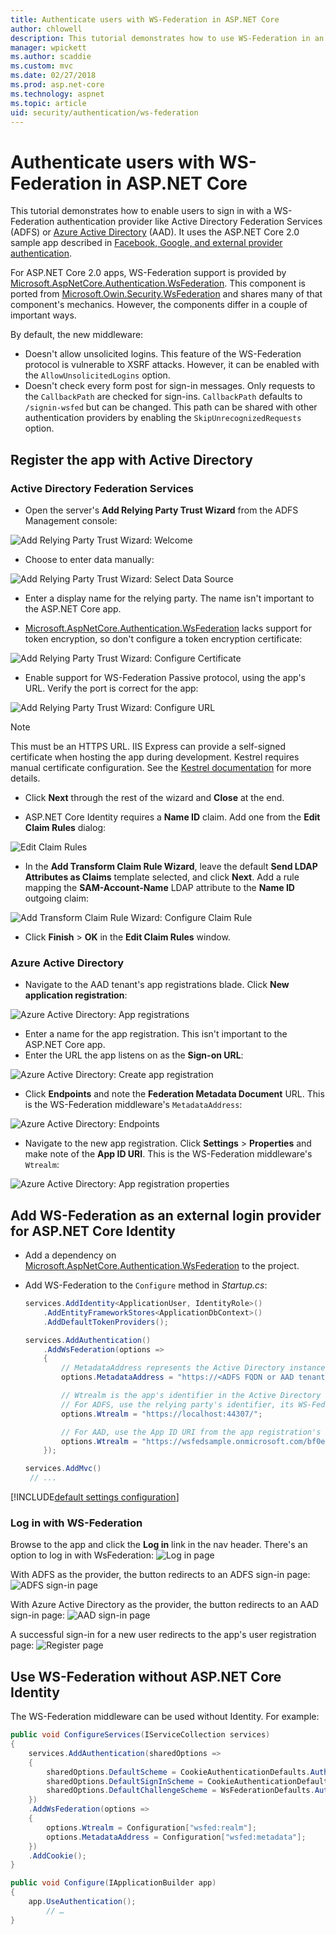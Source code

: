 ```yaml
---
title: Authenticate users with WS-Federation in ASP.NET Core
author: chlowell
description: This tutorial demonstrates how to use WS-Federation in an ASP.NET Core app.
manager: wpickett
ms.author: scaddie
ms.custom: mvc
ms.date: 02/27/2018
ms.prod: asp.net-core
ms.technology: aspnet
ms.topic: article
uid: security/authentication/ws-federation
---
```

# Authenticate users with WS-Federation in ASP.NET Core

This tutorial demonstrates how to enable users to sign in with a WS-Federation authentication provider like Active Directory Federation Services (ADFS) or [Azure Active Directory](/azure/active-directory/) (AAD). It uses the ASP.NET Core 2.0 sample app described in [Facebook, Google, and external provider authentication](xref:security/authentication/social/index).

For ASP.NET Core 2.0 apps, WS-Federation support is provided by [Microsoft.AspNetCore.Authentication.WsFederation](https://www.nuget.org/packages/Microsoft.AspNetCore.Authentication.WsFederation). This component is ported from [Microsoft.Owin.Security.WsFederation](https://www.nuget.org/packages/Microsoft.Owin.Security.WsFederation) and shares many of that component's mechanics. However, the components differ in a couple of important ways.

By default, the new middleware:

* Doesn't allow unsolicited logins. This feature of the WS-Federation protocol is vulnerable to XSRF attacks. However, it can be enabled with the `AllowUnsolicitedLogins` option.
* Doesn't check every form post for sign-in messages. Only requests to the `CallbackPath` are checked for sign-ins. `CallbackPath` defaults to `/signin-wsfed` but can be changed. This path can be shared with other authentication providers by enabling the `SkipUnrecognizedRequests` option.

## Register the app with Active Directory

### Active Directory Federation Services

* Open the server's **Add Relying Party Trust Wizard** from the ADFS Management console:

![Add Relying Party Trust Wizard: Welcome](ws-federation/_static/AdfsAddTrust.png)

* Choose to enter data manually:

![Add Relying Party Trust Wizard: Select Data Source](ws-federation/_static/AdfsSelectDataSource.png)

* Enter a display name for the relying party. The name isn't important to the ASP.NET Core app.

* [Microsoft.AspNetCore.Authentication.WsFederation](https://www.nuget.org/packages/Microsoft.AspNetCore.Authentication.WsFederation) lacks support for token encryption, so don't configure a token encryption certificate:

![Add Relying Party Trust Wizard: Configure Certificate](ws-federation/_static/AdfsConfigureCert.png)

* Enable support for WS-Federation Passive protocol, using the app's URL. Verify the port is correct for the app:

![Add Relying Party Trust Wizard: Configure URL](ws-federation/_static/AdfsConfigureUrl.png)

> [!NOTE]
> This must be an HTTPS URL. IIS Express can provide a self-signed certificate when hosting the app during development. Kestrel requires manual certificate configuration. See the [Kestrel documentation](xref:fundamentals/servers/kestrel) for more details.

* Click **Next** through the rest of the wizard and **Close** at the end.

* ASP.NET Core Identity requires a **Name ID** claim. Add one from the **Edit Claim Rules** dialog:

![Edit Claim Rules](ws-federation/_static/EditClaimRules.png)

* In the **Add Transform Claim Rule Wizard**, leave the default **Send LDAP Attributes as Claims** template selected, and click **Next**. Add a rule mapping the **SAM-Account-Name** LDAP attribute to the **Name ID** outgoing claim:

![Add Transform Claim Rule Wizard: Configure Claim Rule](ws-federation/_static/AddTransformClaimRule.png)

* Click **Finish** > **OK** in the **Edit Claim Rules** window.

### Azure Active Directory

* Navigate to the AAD tenant's app registrations blade. Click **New application registration**:

![Azure Active Directory: App registrations](ws-federation/_static/AadNewAppRegistration.png)

* Enter a name for the app registration. This isn't important to the ASP.NET Core app.
* Enter the URL the app listens on as the **Sign-on URL**:

![Azure Active Directory: Create app registration](ws-federation/_static/AadCreateAppRegistration.png)

* Click **Endpoints** and note the **Federation Metadata Document** URL. This is the WS-Federation middleware's `MetadataAddress`:

![Azure Active Directory: Endpoints](ws-federation/_static/AadFederationMetadataDocument.png)

* Navigate to the new app registration. Click **Settings** > **Properties** and make note of the **App ID URI**. This is the WS-Federation middleware's `Wtrealm`:

![Azure Active Directory: App registration properties](ws-federation/_static/AadAppIdUri.png)

## Add WS-Federation as an external login provider for ASP.NET Core Identity

* Add a dependency on [Microsoft.AspNetCore.Authentication.WsFederation](https://www.nuget.org/packages/Microsoft.AspNetCore.Authentication.WsFederation) to the project.
* Add WS-Federation to the `Configure` method in *Startup.cs*:

    ```csharp
    services.AddIdentity<ApplicationUser, IdentityRole>()
        .AddEntityFrameworkStores<ApplicationDbContext>()
        .AddDefaultTokenProviders();

    services.AddAuthentication()
        .AddWsFederation(options =>
        {
            // MetadataAddress represents the Active Directory instance used to authenticate users.
            options.MetadataAddress = "https://<ADFS FQDN or AAD tenant>/FederationMetadata/2007-06/FederationMetadata.xml";

            // Wtrealm is the app's identifier in the Active Directory instance.
            // For ADFS, use the relying party's identifier, its WS-Federation Passive protocol URL:
            options.Wtrealm = "https://localhost:44307/";

            // For AAD, use the App ID URI from the app registration's Properties blade:
            options.Wtrealm = "https://wsfedsample.onmicrosoft.com/bf0e7e6d-056e-4e37-b9a6-2c36797b9f01";
        });

    services.AddMvc()
     // ...
    ```

[!INCLUDE[default settings configuration](social/includes/default-settings.md)]

### Log in with WS-Federation

Browse to the app and click the **Log in** link in the nav header. There's an option to log in with WsFederation:
![Log in page](ws-federation/_static/WsFederationButton.png)

With ADFS as the provider, the button redirects to an ADFS sign-in page:
![ADFS sign-in page](ws-federation/_static/AdfsLoginPage.png)

With Azure Active Directory as the provider, the button redirects to an AAD sign-in page:
![AAD sign-in page](ws-federation/_static/AadSignIn.png)

A successful sign-in for a new user redirects to the app's user registration page:
![Register page](ws-federation/_static/Register.png)

## Use WS-Federation without ASP.NET Core Identity

The WS-Federation middleware can be used without Identity. For example:

```csharp
public void ConfigureServices(IServiceCollection services)
{
    services.AddAuthentication(sharedOptions =>
    {
        sharedOptions.DefaultScheme = CookieAuthenticationDefaults.AuthenticationScheme;
        sharedOptions.DefaultSignInScheme = CookieAuthenticationDefaults.AuthenticationScheme;
        sharedOptions.DefaultChallengeScheme = WsFederationDefaults.AuthenticationScheme;
    })
    .AddWsFederation(options =>
    {
        options.Wtrealm = Configuration["wsfed:realm"];
        options.MetadataAddress = Configuration["wsfed:metadata"];
    })
    .AddCookie();
}

public void Configure(IApplicationBuilder app)
{
    app.UseAuthentication();
        // …
}
```
